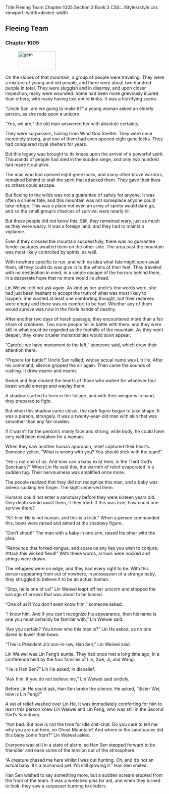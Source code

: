 Title:Fleeing Team 
Chapter:1005 
Section:3 
Book:3 
CSS:../Styles/style.css 
viewport: width=device-width
  
## Fleeing Team
### Chapter 1005 
<figure>
	<img src="../Images/gem.gif" alt="gem" id="gem" width="120" height="60" />
</figure>
  

  
  On the slopes of that mountain, a group of people were traveling. They were a mixture of young and old people, and there were about two hundred people in total. They were sluggish and in disarray, and upon closer inspection, many were wounded. Some had been more grievously injured than others, with many having lost entire limbs. It was a horrifying scene.

“Uncle San, are we going to make it?” a young woman asked an elderly person, as she rode upon a unicorn.

“Yes, we are,” the old man answered her with absolute certainty.

They were surpassers, hailing from Wind God Shelter. They were once incredibly strong, and one of them had even opened eight gene locks. They had conquered royal shelters for years.

But this legacy was brought to its knees upon the arrival of a powerful spirit. Thousands of people had died in the sudden siege, and only two hundred had made it out alive.

The man who had opened eight gene locks, and many other brave warriors, remained behind to stall the spirit that attacked them. They gave their lives so others could escape.

But fleeing to the wilds was not a guarantee of safety for anyone. It was often a crueler fate, and this mountain was not someplace anyone could take refuge. This was a place not even an army of spirits would dare go, and so the small group’s chances of survival were nearly nil.

But these people did not know this. Still, they remained wary, just as much as they were weary. It was a foreign land, and they had to maintain vigilance.

Even if they crossed the mountain successfully, there was no guarantee fonder pastures awaited them on the other side. The area past the mountain was most likely controlled by spirits, as well.

With nowhere specific to run, and with no idea what fate might soon await them, all they could do was give in to the whims of their feet. They traveled with no destination in mind, in a simple escape of the horrors behind them, in a desperate hope that no more would lie ahead.

Lin Weiwei did not ask again. As kind as her uncle’s few words were, she had just been hesitant to accept the truth of what was most likely to happen. She wanted at least one comforting thought, but their reserves were empty and there was no comfort to be had. Whether any of them would survive was now in the fickle hands of destiny.

After another two days of harsh passage, they encountered more than a fair share of creatures. Two more people fell in battle with them, and they were still in what could be regarded as the foothills of the mountain. As they went deeper, they knew crueler monstrosities would soon appear.

“Careful; we have movement to the left,” someone said, which drew their attention there.

“Prepare for battle!” Uncle San rallied, whose actual name was Lin He. After his command, silence gripped the air again. Then came the sounds of rustling. It drew nearer and nearer.

Sweat and fear choked the hearts of those who waited for whatever foul beast would emerge and waylay them.

A shadow started to form in the foliage, and with their weapons in hand, they prepared to fight.

But when this shadow came closer, the dark figure began to take shape. It was a person, strangely. It was a twenty-year-old man with skin that was smoother than any fair maiden.

If it wasn’t for the person’s manly face and strong, wide body, he could have very well been mistaken for a woman.

When they saw another human approach, relief captured their hearts. Someone yelled, “What is wrong with you? You should stick with the team!”

“He is not one of us. And how can a baby exist here, in the Third God’s Sanctuary?” When Lin He said this, the warmth of relief evaporated in a sudden tug. Their nervousness was amplified once more.

The people realized that they did not recognize this man, and a baby was asleep sucking her finger. The sight unnerved them.

Humans could not enter a sanctuary before they were sixteen years old. Only death would await them, if they tried. If this was true, how could one survive there?

“Kill him! He is not human, and this is a trick.” When a person commanded this, bows were raised and aimed at the shadowy figure.

“Don’t shoot!” The man with a baby in one arm, raised his other with the plea.

“Renounce that forked-tongue, and spare us any lies you wish to conjure. Attack this wicked fiend!” With these words, arrows were nocked and strings were drawn.

The refugees were on edge, and they had every right to be. With this person appearing from out of nowhere, in possession of a strange baby, they struggled to believe it to be an actual human.

“Stop, he is one of us!” Lin Weiwei leapt off her unicorn and stopped the barrage of arrows that was about to be loosed.

“One of us?! You don’t even know him,” someone asked.

“I know him. And if you can’t recognize his appearance, then his name is one you must certainly be familiar with,” Lin Weiwei said.

“Are you certain? You know who this man is?” Lin He asked, as no one dared to lower their bows.

“This is President Ji’s son-in-law, Han Sen,” Lin Weiwei said.

Lin Weiwei was Lin Feng’s auntie. They had once met a long time ago, in a conference held by the four families of Lin, Xue, Ji, and Wang.

“He is Han Sen?” Lin He asked, in disbelief.

“Ask him, if you do not believe me,” Lin Weiwei said snidely.

Before Lin He could ask, Han Sen broke the silence. He asked, “Sister Wei, how is Lin Feng?”

A vat of relief washed over Lin He. It was immediately comforting for him to learn this person knew Lin Weiwei and Lin Feng, who was still in the Second God’s Sanctuary.

“Not bad. But now is not the time for idle chit-chat. Do you care to tell me why you are out here, on Ghost Mountain? And where in the sanctuaries did this baby come from?” Lin Weiwei asked.

Everyone was still in a state of alarm, so Han Sen stepped forward to be friendlier and ease some of the tension out of the atmosphere.

“A creature chased me here whilst I was out hunting. Oh, and it’s not an actual baby. It’s a humanoid pet. I’m still growing it.” Han Sen smiled.

Han Sen wished to say something more, but a sudden scream erupted from the front of the team. It was a wretched plea for aid, and when they turned to look, they saw a surpasser burning to cinders.
